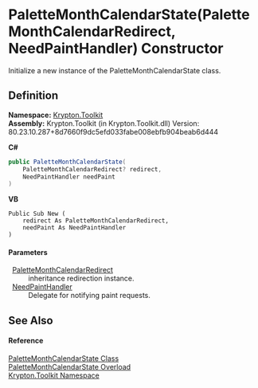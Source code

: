 # PaletteMonthCalendarState(PaletteMonthCalendarRedirect, NeedPaintHandler) Constructor


Initialize a new instance of the PaletteMonthCalendarState class.



## Definition
**Namespace:** <a href="79d2eac2-21f4-54ff-7552-b20c33c30600.md">Krypton.Toolkit</a>  
**Assembly:** Krypton.Toolkit (in Krypton.Toolkit.dll) Version: 80.23.10.287+8d7660f9dc5efd033fabe008ebfb904beab6d444

**C#**
``` C#
public PaletteMonthCalendarState(
	PaletteMonthCalendarRedirect? redirect,
	NeedPaintHandler needPaint
)
```
**VB**
``` VB
Public Sub New ( 
	redirect As PaletteMonthCalendarRedirect,
	needPaint As NeedPaintHandler
)
```



#### Parameters
<dl><dt>  <a href="864800f6-e53d-3e64-c4b1-fffae18215ef.md">PaletteMonthCalendarRedirect</a></dt><dd>inheritance redirection instance.</dd><dt>  <a href="33f685bd-f838-7c82-3e84-2827dccd141e.md">NeedPaintHandler</a></dt><dd>Delegate for notifying paint requests.</dd></dl>

## See Also


#### Reference
<a href="d2ee1285-f8f1-ac5c-69ec-9bb8ec94d8af.md">PaletteMonthCalendarState Class</a>  
<a href="eb136c0f-ef7c-0240-3801-6ec192ba80ae.md">PaletteMonthCalendarState Overload</a>  
<a href="79d2eac2-21f4-54ff-7552-b20c33c30600.md">Krypton.Toolkit Namespace</a>  
